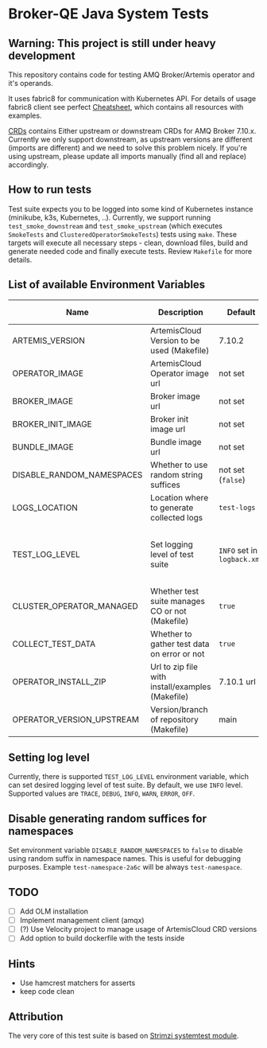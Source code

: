 # Broker-QE Java System Tests

## Warning: This project is still under heavy development

This repository contains code for testing AMQ Broker/Artemis operator and it's operands.

It uses fabric8 for communication with Kubernetes API.
For details of usage fabric8 client see perfect [Cheatsheet](https://github.com/fabric8io/kubernetes-client/blob/v6.3.0/doc/CHEATSHEET.md), which contains all resources with examples.

[CRDs](crds) contains Either upstream or downstream CRDs for AMQ Broker 7.10.x. Currently we only support downstream, as upstream versions are different (imports are different) and 
we need to solve this problem nicely. If you're using upstream, please update all imports manually (find all and replace) accordingly.

## How to run tests

Test suite expects you to be logged into some kind of Kubernetes instance (minikube, k3s, Kubernetes, ..).
Currently, we support running `test_smoke_downstream` and `test_smoke_upstream` (which executes `SmokeTests` and `ClusteredOperatorSmokeTests`) tests using `make`.
These targets will execute all necessary steps - clean, download files, build and generate needed code and finally execute tests.
Review `Makefile` for more details.


## List of available Environment Variables

| Name                      | Description                                      | Default                     | Possible values                                  |
|---------------------------|--------------------------------------------------|-----------------------------|--------------------------------------------------|
| ARTEMIS_VERSION           | ArtemisCloud Version to be used (Makefile)       | 7.10.2                      | <url>                                            |
| OPERATOR_IMAGE            | ArtemisCloud Operator image url                  | not set                     | <url>                                            |
| BROKER_IMAGE              | Broker image url                                 | not set                     | <url>                                            |
| BROKER_INIT_IMAGE         | Broker init image url                            | not set                     | <url>                                            |
| BUNDLE_IMAGE              | Bundle image url                                 | not set                     | <url>                                            |
| DISABLE_RANDOM_NAMESPACES | Whether to use random string suffices            | not set (`false`)           | `true`, `false`                                  |
| LOGS_LOCATION             | Location where to generate collected logs        | `test-logs`                 | <directory>                                      |
| TEST_LOG_LEVEL            | Set logging level of test suite                  | `INFO` set in `logback.xml` | `TRACE`, `DEBUG`, `INFO`, `WARN`, `ERROR`, `OFF` |
| CLUSTER_OPERATOR_MANAGED  | Whether test suite manages CO or not (Makefile)  | `true`                      | `false`                                          |
| COLLECT_TEST_DATA         | Whether to gather test data on error or not      | `true`                      | `true`, `false`                                  |
| OPERATOR_INSTALL_ZIP      | Url to zip file with install/examples (Makefile) | 7.10.1 url                  | <url>                                            |
| OPERATOR_VERSION_UPSTREAM | Version/branch of repository (Makefile)          | main                        | <branch>                                         |

## Setting log level
Currently, there is supported `TEST_LOG_LEVEL` environment variable, which can set desired logging level of test suite.
By default, we use `INFO` level. Supported values are `TRACE`, `DEBUG`, `INFO`, `WARN`, `ERROR`, `OFF`.

## Disable generating random suffices for namespaces
Set environment variable `DISABLE_RANDOM_NAMESPACES` to `false` to disable using random suffix in namespace names. This is useful for debugging purposes.
Example `test-namespace-2a6c` will be always `test-namespace`.

## TODO
- [ ] Add OLM installation
- [ ] Implement management client (amqx)
- [ ] (?) Use Velocity project to manage usage of ArtemisCloud CRD versions
- [ ] Add option to build dockerfile with the tests inside

## Hints
- Use hamcrest matchers for asserts
- keep code clean

## Attribution
The very core of this test suite is based on [Strimzi systemtest module](https://github.com/strimzi/strimzi-kafka-operator).
